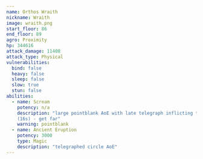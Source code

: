 ```yaml
---
name: Orthos Wraith
nickname: Wraith
image: wraith.png
start_floor: 86
end_floor: 89
agro: Proximity
hp: 344616
attack_damage: 11408
attack_type: Physical
vulnerabilities:
  bind: false
  heavy: false
  sleep: false
  slow: true
  stun: false
abilities:
  - name: Scream
    potency: n/a
    description: "large pointblank AoE with late telegraph inflicting terror
    (16s) - get far"
    warning: pointblank
  - name: Ancient Eruption
    potency: 3000
    type: Magic
    description: "telegraphed circle AoE"
---
```

